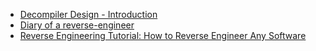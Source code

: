 * [Decompiler Design - Introduction](http://www.backerstreet.com/decompiler/introduction.htm)
* [Diary of a reverse-engineer](http://doar-e.github.io/)
* [Reverse Engineering Tutorial: How to Reverse Engineer Any Software](https://blog.udemy.com/reverse-engineering-tutorial/)
